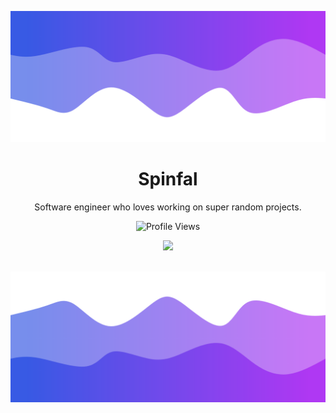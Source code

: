 
![Header](./header.png)

<h1 align="center">Spinfal</h1>
<p align="center">Software engineer who loves working on super random projects.</p>
  <p align="center">
    <img src="https://komarev.com/ghpvc/?username=spinfal" alt="Profile Views">
  </p>
</a>

<p align="center">
  <img src="https://discord.c99.nl/widget/theme-4/308440976723148800.png" />
  <br />
  <br />
</p>

![Footer](./footer.png)

